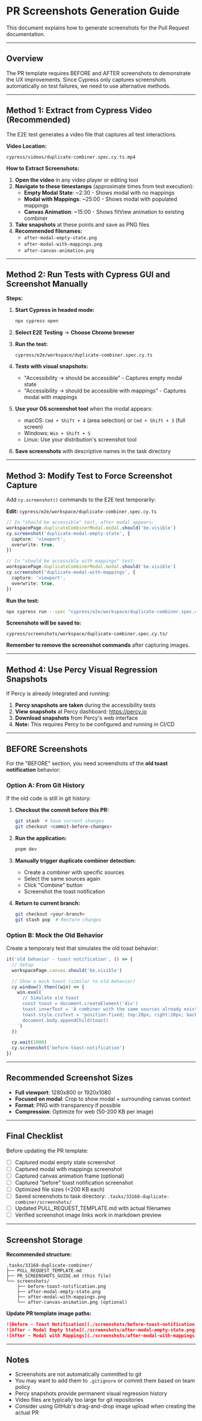 # PR Screenshots Generation Guide

This document explains how to generate screenshots for the Pull Request documentation.

---

## Overview

The PR template requires BEFORE and AFTER screenshots to demonstrate the UX improvements. Since Cypress only captures screenshots automatically on test failures, we need to use alternative methods.

---

## Method 1: Extract from Cypress Video (Recommended)

The E2E test generates a video file that captures all test interactions.

**Video Location:**

```
cypress/videos/duplicate-combiner.spec.cy.ts.mp4
```

**How to Extract Screenshots:**

1. **Open the video** in any video player or editing tool
2. **Navigate to these timestamps** (approximate times from test execution):
   - **Empty Modal State**: ~2:30 - Shows modal with no mappings
   - **Modal with Mappings**: ~25:00 - Shows modal with populated mappings
   - **Canvas Animation**: ~15:00 - Shows fitView animation to existing combiner
3. **Take snapshots** at these points and save as PNG files
4. **Recommended filenames:**
   - `after-modal-empty-state.png`
   - `after-modal-with-mappings.png`
   - `after-canvas-animation.png`

---

## Method 2: Run Tests with Cypress GUI and Screenshot Manually

**Steps:**

1. **Start Cypress in headed mode:**

   ```bash
   npx cypress open
   ```

2. **Select E2E Testing** → **Choose Chrome browser**

3. **Run the test:**

   ```
   cypress/e2e/workspace/duplicate-combiner.spec.cy.ts
   ```

4. **Tests with visual snapshots:**

   - "Accessibility → should be accessible" - Captures empty modal state
   - "Accessibility → should be accessible with mappings" - Captures modal with mappings

5. **Use your OS screenshot tool** when the modal appears:

   - macOS: `Cmd + Shift + 4` (area selection) or `Cmd + Shift + 3` (full screen)
   - Windows: `Win + Shift + S`
   - Linux: Use your distribution's screenshot tool

6. **Save screenshots** with descriptive names in the task directory

---

## Method 3: Modify Test to Force Screenshot Capture

Add `cy.screenshot()` commands to the E2E test temporarily:

**Edit:** `cypress/e2e/workspace/duplicate-combiner.spec.cy.ts`

```typescript
// In "should be accessible" test, after modal appears:
workspacePage.duplicateCombinerModal.modal.should('be.visible')
cy.screenshot('duplicate-modal-empty-state', {
  capture: 'viewport',
  overwrite: true,
})

// In "should be accessible with mappings" test:
workspacePage.duplicateCombinerModal.modal.should('be.visible')
cy.screenshot('duplicate-modal-with-mappings', {
  capture: 'viewport',
  overwrite: true,
})
```

**Run the test:**

```bash
npx cypress run --spec "cypress/e2e/workspace/duplicate-combiner.spec.cy.ts"
```

**Screenshots will be saved to:**

```
cypress/screenshots/workspace/duplicate-combiner.spec.cy.ts/
```

**Remember to remove the screenshot commands** after capturing images.

---

## Method 4: Use Percy Visual Regression Snapshots

If Percy is already integrated and running:

1. **Percy snapshots are taken** during the accessibility tests
2. **View snapshots** at Percy dashboard: https://percy.io
3. **Download snapshots** from Percy's web interface
4. **Note:** This requires Percy to be configured and running in CI/CD

---

## BEFORE Screenshots

For the "BEFORE" section, you need screenshots of the **old toast notification** behavior:

### Option A: From Git History

If the old code is still in git history:

1. **Checkout the commit before this PR:**

   ```bash
   git stash  # Save current changes
   git checkout <commit-before-changes>
   ```

2. **Run the application:**

   ```bash
   pnpm dev
   ```

3. **Manually trigger duplicate combiner detection:**

   - Create a combiner with specific sources
   - Select the same sources again
   - Click "Combine" button
   - Screenshot the toast notification

4. **Return to current branch:**
   ```bash
   git checkout <your-branch>
   git stash pop  # Restore changes
   ```

### Option B: Mock the Old Behavior

Create a temporary test that simulates the old toast behavior:

```typescript
it('old behavior - toast notification', () => {
  // Setup
  workspacePage.canvas.should('be.visible')

  // Show a mock toast (similar to old behavior)
  cy.window().then((win) => {
    win.eval(`
      // Simulate old toast
      const toast = document.createElement('div')
      toast.innerText = 'A combiner with the same sources already exists'
      toast.style.cssText = 'position:fixed; top:20px; right:20px; background:#4299e1; color:white; padding:16px; border-radius:8px;'
      document.body.appendChild(toast)
    `)
  })

  cy.wait(1000)
  cy.screenshot('before-toast-notification')
})
```

---

## Recommended Screenshot Sizes

- **Full viewport**: 1280x800 or 1920x1080
- **Focused on modal**: Crop to show modal + surrounding canvas context
- **Format**: PNG with transparency if possible
- **Compression**: Optimize for web (50-200 KB per image)

---

## Final Checklist

Before updating the PR template:

- [ ] Captured modal empty state screenshot
- [ ] Captured modal with mappings screenshot
- [ ] Captured canvas animation frame (optional)
- [ ] Captured "before" toast notification screenshot
- [ ] Optimized file sizes (<200 KB each)
- [ ] Saved screenshots to task directory: `.tasks/33168-duplicate-combiner/screenshots/`
- [ ] Updated PULL_REQUEST_TEMPLATE.md with actual filenames
- [ ] Verified screenshot image links work in markdown preview

---

## Screenshot Storage

**Recommended structure:**

```
.tasks/33168-duplicate-combiner/
├── PULL_REQUEST_TEMPLATE.md
├── PR_SCREENSHOTS_GUIDE.md (this file)
└── screenshots/
    ├── before-toast-notification.png
    ├── after-modal-empty-state.png
    ├── after-modal-with-mappings.png
    └── after-canvas-animation.png (optional)
```

**Update PR template image paths:**

```markdown
![Before - Toast Notification](./screenshots/before-toast-notification.png)
![After - Modal Empty State](./screenshots/after-modal-empty-state.png)
![After - Modal with Mappings](./screenshots/after-modal-with-mappings.png)
```

---

## Notes

- Screenshots are not automatically committed to git
- You may want to add them to `.gitignore` or commit them based on team policy
- Percy snapshots provide permanent visual regression history
- Video files are typically too large for git repositories
- Consider using GitHub's drag-and-drop image upload when creating the actual PR
